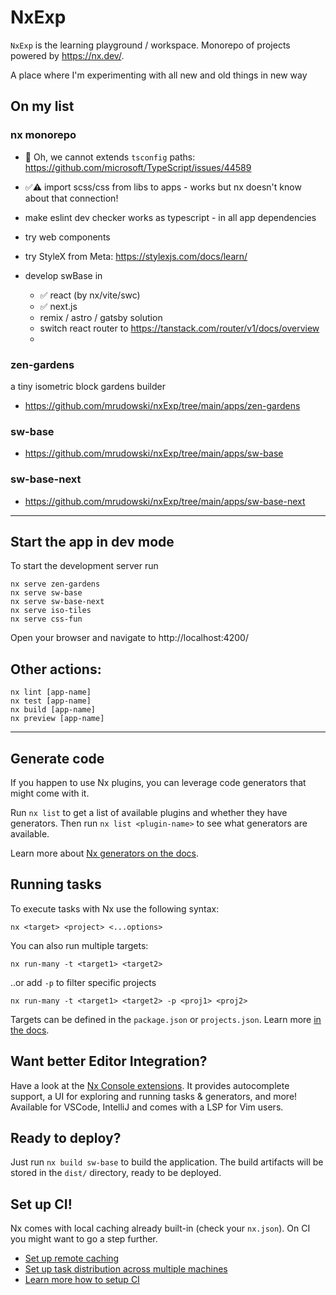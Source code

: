 # NxExp

`NxExp` is the learning playground / workspace. Monorepo of projects powered by https://nx.dev/.

A place where I'm experimenting with all new and old things in new way

## On my list

### nx monorepo
- 🥲 Oh, we cannot extends `tsconfig` paths: https://github.com/microsoft/TypeScript/issues/44589
- ✅⚠️ import scss/css from libs to apps - works but nx doesn't know about that connection!
- make eslint dev checker works as typescript - in all app dependencies

- try web components
- try StyleX from Meta: https://stylexjs.com/docs/learn/
- develop swBase in
  - ✅ react (by nx/vite/swc)
  - ✅ next.js
  - remix / astro / gatsby solution
  - switch react router to https://tanstack.com/router/v1/docs/overview
  - 

### zen-gardens
a tiny isometric block gardens builder
- https://github.com/mrudowski/nxExp/tree/main/apps/zen-gardens

### sw-base
- https://github.com/mrudowski/nxExp/tree/main/apps/sw-base

### sw-base-next
- https://github.com/mrudowski/nxExp/tree/main/apps/sw-base-next

- - -

## Start the app in dev mode

To start the development server run 

```
nx serve zen-gardens
nx serve sw-base
nx serve sw-base-next
nx serve iso-tiles
nx serve css-fun
```

Open your browser and navigate to http://localhost:4200/

## Other actions:

```
nx lint [app-name]
nx test [app-name]
nx build [app-name]
nx preview [app-name]
```

- - -

## Generate code

If you happen to use Nx plugins, you can leverage code generators that might come with it.

Run `nx list` to get a list of available plugins and whether they have generators. Then run `nx list <plugin-name>` to see what generators are available.

Learn more about [Nx generators on the docs](https://nx.dev/plugin-features/use-code-generators).

## Running tasks

To execute tasks with Nx use the following syntax:

```
nx <target> <project> <...options>
```

You can also run multiple targets:

```
nx run-many -t <target1> <target2>
```

..or add `-p` to filter specific projects

```
nx run-many -t <target1> <target2> -p <proj1> <proj2>
```

Targets can be defined in the `package.json` or `projects.json`. Learn more [in the docs](https://nx.dev/core-features/run-tasks).

## Want better Editor Integration?

Have a look at the [Nx Console extensions](https://nx.dev/nx-console). It provides autocomplete support, a UI for exploring and running tasks & generators, and more! Available for VSCode, IntelliJ and comes with a LSP for Vim users.

## Ready to deploy?

Just run `nx build sw-base` to build the application. The build artifacts will be stored in the `dist/` directory, ready to be deployed.

## Set up CI!

Nx comes with local caching already built-in (check your `nx.json`). On CI you might want to go a step further.

- [Set up remote caching](https://nx.dev/core-features/share-your-cache)
- [Set up task distribution across multiple machines](https://nx.dev/core-features/distribute-task-execution)
- [Learn more how to setup CI](https://nx.dev/recipes/ci)
